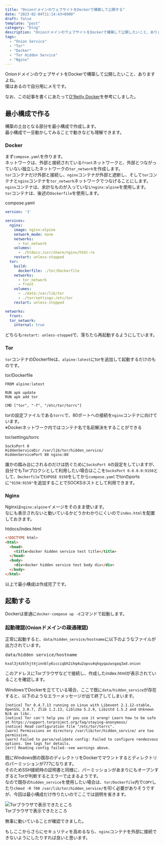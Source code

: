 ```yaml
---
title: "OnionドメインのウェブサイトをDockerで構築して公開する"
date: "2023-02-04T11:14:43+0900"
draft: false
template: "post"
category: "blog"
description: "OnionドメインのウェブサイトをDockerで構築して公開したいこと、ありますよね。僕はあるので自分用にメモです。"
tags:
  - "Onion Service"
  - "Tor"
  - "Docker"
  - "Tor Hidden Service"
  - "Nginx"
---
```


OnionドメインのウェブサイトをDockerで構築して公開したいこと、ありますよね。  
僕はあるので自分用にメモです。

なお、この記事を書くにあたって<a target="_blank" href="https://www.amazon.co.jp/dp/4873117763?&linkCode=ll1&tag=nishidemasami-22&linkId=7b0a0e16eab9786a7b21bcf0d7c4e768&language=ja_JP&ref_=as_li_ss_tl" rel="noreferrer" >O'Reilly Docker</a>を参考にしました。

## 最小構成で作る

構築の土台となる部分を最小構成で作成します。  
最小構成で一旦動かしてみることで動きなども理解できます。

### Docker

まず`compose.yaml`を作ります。  
ネットワークは、外部と接続されている`front`ネットワークと、外部とつながっていない独立したネットワークの`tor_network`を作成します。  
`tor`コンテナだけ外部と接続し、`nginx`コンテナが外部と遮断し、そして`tor`コンテナと`nginx`コンテナを`tor_network`ネットワークでつなげることにします。  
`nginx`コンテナは、余計なものが入っていない`nginx:alpine`を使用します。  
`tor`コンテナは、後述の`Dockerfile`を使用します。  

<div class="preshiki">compose.yaml</div>

```yaml
version: '3'

services:
  nginx:
    image: nginx:alpine
    network_mode: none
    networks:
      - tor_network
    volumes:
      - ./htdocs:/usr/share/nginx/html:ro
    restart: unless-stopped
  tor:
    build:
      dockerfile: ./tor/Dockerfile
    networks:
      - tor_network
      - front
    volumes:
      - ./data:/var/lib/tor
      - ./tor/settings:/etc/tor
    restart: unless-stopped

networks:
  front:
  tor_network:
    internal: true
```

どちらも`restart: unless-stopped`で、落ちたら再起動するようにしています。

### Tor

`tor`コンテナのDockerfileは、`alpine:latest`にtorを追加して起動するだけのものです。

<div class="preshiki">tor/Dockerfile</div>

```text
FROM alpine:latest

RUN apk update
RUN apk add tor

CMD ["tor", "-f", "/etc/tor/torrc"]
```

torの設定ファイルである`torrc`で、80ポートへの接続を`nginx`コンテナに向けています。  
※Dockerネットワーク内ではコンテナ名で名前解決をすることができる

<div class="preshiki">tor/settings/torrc</div>

```text
SocksPort 0
HiddenServiceDir /var/lib/tor/hidden_service/
HiddenServicePort 80 nginx:80
```

誰かの踏み台にされるのだけは防ぐために`SocksPort 0`の設定をしていますが、自分でもTorプロクシとして利用したい場合はここを`SocksPort 0.0.0.0:9150`として、`Dockerfile`で`EXPOSE 9150`をしてから`compose.yaml`でtorのportsに`"9150:9150"`を追加することでSOCKSホストとして利用できます。

### Nginx

Nginxは`nginx:alpine`イメージをそのまま使います。  
なにも表示されないと動いているかどうかわかりにくいので`index.html`を配置しておきます。

<div class="preshiki">htdocs/index.html</div>

```html
<!DOCTYPE html>
<html>
  <head>
    <title>docker hidden service test title</title>
  </head>
  <body>
    <div>docker hidden service test body div</div>
  </body>
</html>
```

以上で最小構成は作成完了です。

## 起動する

Dockerは普通に`docker-compose up -d`コマンドで起動します。

### 起動確認(Onionドメインの疎通確認)

正常に起動すると、`data/hidden_service/hostname`に以下のようなファイルが出力されています。

<pre class="preshiki">data/hidden_service/hostname</pre>

```text
kxal3j4zblhjt4jinnbly6icciqbh2ihq4u2opsu4qhqyqazwsgaq3ad.onion
```

このアドレスにTorブラウザなどで接続し、作成したindex.htmlが表示されていることを確認します。

<div class="note alert">

<i class="fontawesome fa fa-times-circle" style="color:#d60a34;font-size:20px;" aria-hidden="true"></i> WindowsでDockerを立てている場合、ここで既に`data/hidden_service`が存在すると、以下のようなエラーメッセージが出て終了してしまいます。

```text example-bad
[notice] Tor 0.4.7.13 running on Linux with Libevent 2.1.12-stable, OpenSSL 3.0.7, Zlib 1.2.13, Liblzma 5.2.9, Libzstd 1.5.2 and Unknown N/A as libc.
[notice] Tor can't help you if you use it wrong! Learn how to be safe at https://support.torproject.org/faq/staying-anonymous/
[notice] Read configuration file "/etc/tor/torrc".
[warn] Permissions on directory /var/lib/tor/hidden_service/ are too permissive.
[warn] Failed to parse/validate config: Failed to configure rendezvous options. See logs for details.
[err] Reading config failed--see warnings above.
```

既にWindows側の既存のディレクトリをDockerでマウントするとディレクトリのパーミッションが777になります。  
そのためSSH接続時の証明書と同様に、パーミッションがあまりにもオープンすぎるとTorが判断するとエラーで止まるようです。  
なので既存の`hidden_service`を使用したい場合は、`tor/Dockerfile`内で`COPY`したり`chmod -R 700 /var/lib/tor/hidden_service/`を叩く必要がありそうですが、今回は最小構成だけ作りたいのでここでは説明を省きます。

</div>

<div><img srcset="/assets/images/tor-browser-preview.webp" alt="Torブラウザで表示できたところ"/><div class="photo-space-detail">Torブラウザで表示できたところ</div></div>

無事に動いていることが確認できました。

もしここからさらにセキュリティを高めるなら、`nginx`コンテナを外部に接続できないようにしたりすれば良いと思います。
